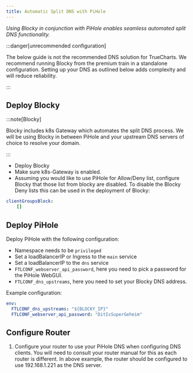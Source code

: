 ```yaml
---
title: Automatic Split DNS with PiHole
---
```


_Using Blocky in conjunction with PiHole enables seamless automated split DNS functionality._

:::danger[unrecommended configuration]

The below guide is not the recommended DNS solution for TrueCharts. We recommend running Blocky from the premium train in a standalone configuration. Setting up your DNS as outlined below adds complexity and will reduce reliability.

:::

## Deploy Blocky

:::note[Blocky]

Blocky includes k8s Gateway which automates the split DNS process. We will be using Blocky in between PiHole and your upstream DNS servers of choice to resolve your domain.

:::

- Deploy Blocky
- Make sure k8s-Gateway is enabled.
- Assuming you would like to use PiHole for Allow/Deny list, configure Blocky that those list from blocky are disabled. To disable the Blocky Deny lists this can be used in the deployment of Blocky:

```yaml
clientGroupsBlock:
    []
```


## Deploy PiHole

Deploy PiHole with the following configuration:

- Namespace needs to be `privileged`
- Set a loadBalancerIP or Ingress to the `main` service
- Set a loadBalancerIP to the `dns` service
- `FTLCONF_webserver_api_password`, here you need to pick a password for the PiHole WebGUI.
- `FTLCONF_dns_upstreams`, here you need to set your Blocky DNS address.

Example configuration:
```yaml
env:
  FTLCONF_dns_upstreams: "${BLOCKY_IP}"
  FTLCONF_webserver_api_password: "DitIsSuperGeheim"
```

## Configure Router

1. Configure your router to use your PiHole DNS when configuring DNS clients. You will need to consult your router manual for this as each router is different.
In above example, the router should be configured to use 192.168.1.221 as the DNS server.
